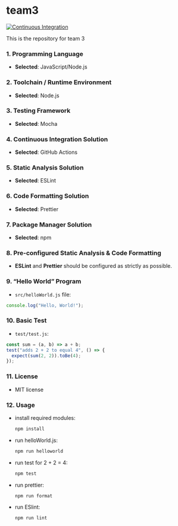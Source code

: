 # team3

[![Continuous Integration](https://github.com/Qichen-Liu/team3/actions/workflows/continues_integration.yml/badge.svg)](https://github.com/Qichen-Liu/team3/actions/workflows/continues_integration.yml)

This is the repository for team 3

### 1. Programming Language

- **Selected**: JavaScript/Node.js

### 2. Toolchain / Runtime Environment

- **Selected**: Node.js

### 3. Testing Framework

- **Selected**: Mocha

### 4. Continuous Integration Solution

- **Selected**: GitHub Actions

### 5. Static Analysis Solution

- **Selected**: ESLint

### 6. Code Formatting Solution

- **Selected**: Prettier

### 7. Package Manager Solution

- **Selected**: npm

### 8. Pre-configured Static Analysis & Code Formatting

- **ESLint** and **Prettier** should be configured as strictly as possible.

### 9. “Hello World” Program

- `src/helloWorld.js` file:

```javascript
console.log("Hello, World!");
```

### 10. Basic Test

- `test/test.js`:

```javascript
const sum = (a, b) => a + b;
test("adds 2 + 2 to equal 4", () => {
  expect(sum(2, 2)).toBe(4);
});
```

### 11. License

- MIT license

### 12. Usage

- install required modules:
  ```sh
  npm install
  ```
- run helloWorld.js:
  ```sh
  npm run helloworld
  ```
- run test for 2 + 2 = 4:
  ```sh
  npm test
  ```
- run prettier:
  ```sh
  npm run format
  ```
- run ESlint:
  ```sh
  npm run lint
  ```
